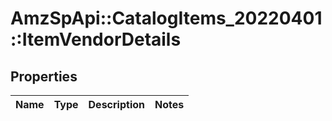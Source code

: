 # AmzSpApi::CatalogItems_20220401::ItemVendorDetails

## Properties
Name | Type | Description | Notes
------------ | ------------- | ------------- | -------------

